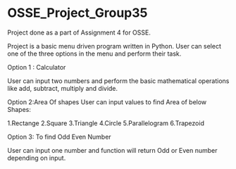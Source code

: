 # OSSE_Project_Group35
Project done as a part of Assignment 4 for OSSE.

Project is a basic menu driven program written in Python.
User can select one of the three options in the menu and perform their task.

Option 1 : Calculator

User can input two numbers and perform the basic mathematical operations like add, subtract, multiply and divide.

Option 2:Area Of shapes
User can input values to find Area of below Shapes:
 
1.Rectange
2.Square
3.Triangle
4.Circle
5.Parallelogram
6.Trapezoid

Option 3: To find Odd Even Number

User can input one number and function will return Odd or Even number depending on input.
